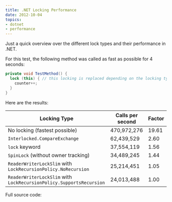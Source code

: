 ```yaml
---
title: .NET Locking Performance
date: 2012-10-04
topics:
- dotnet
- performance
---
```


Just a quick overview over the different lock types and their performance in .NET.

For this test, the following method was called as fast as possible for 4 seconds:

```c#
private void TestMethod() {
  lock (this) { // this locking is replaced depending on the locking type
    counter++;
  }
}
```

Here are the results:

| Locking Type                                                          | Calls per second  | Factor |
| --------------------------------------------------------------------- | ----------------- | ------ |
| No locking (fastest possible)                                         | 470,972,276       | 19.61  |
|`Interlocked.CompareExchange`                                          | 62,439,529        | 2.60   |
|`lock` keyword                                                         | 37,554,119        | 1.56   |
|`SpinLock` (without owner tracking)                                    | 34,489,245        | 1.44   |
|`ReaderWriterLockSlim` with `LockRecursionPolicy.NoRecursion`          | 25,214,451        | 1.05   |
|`ReaderWriterLockSlim` with `LockRecursionPolicy.SupportsRecursion`    | 24,013,488        | 1.00   |

Full source code: [](Program.cs)
